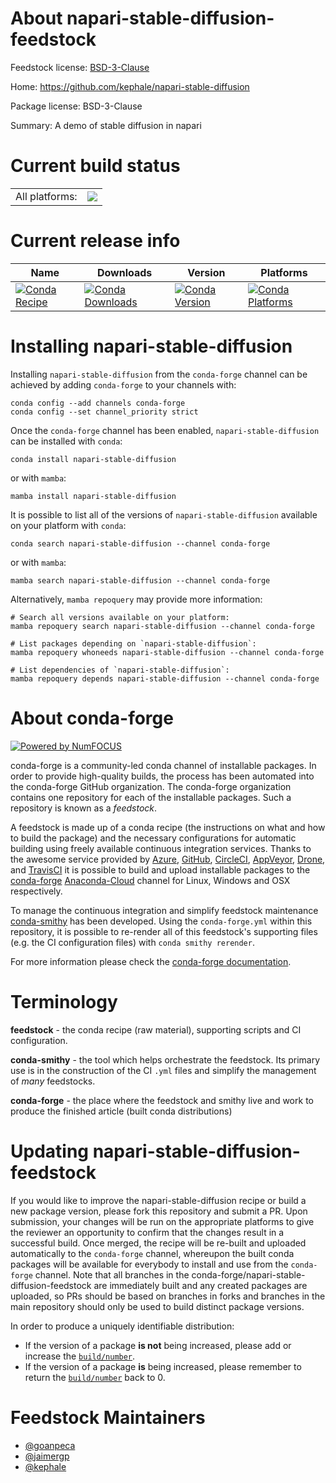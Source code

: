 About napari-stable-diffusion-feedstock
=======================================

Feedstock license: [BSD-3-Clause](https://github.com/conda-forge/napari-stable-diffusion-feedstock/blob/main/LICENSE.txt)

Home: https://github.com/kephale/napari-stable-diffusion

Package license: BSD-3-Clause

Summary: A demo of stable diffusion in napari

Current build status
====================


<table><tr><td>All platforms:</td>
    <td>
      <a href="https://dev.azure.com/conda-forge/feedstock-builds/_build/latest?definitionId=19210&branchName=main">
        <img src="https://dev.azure.com/conda-forge/feedstock-builds/_apis/build/status/napari-stable-diffusion-feedstock?branchName=main">
      </a>
    </td>
  </tr>
</table>

Current release info
====================

| Name | Downloads | Version | Platforms |
| --- | --- | --- | --- |
| [![Conda Recipe](https://img.shields.io/badge/recipe-napari--stable--diffusion-green.svg)](https://anaconda.org/conda-forge/napari-stable-diffusion) | [![Conda Downloads](https://img.shields.io/conda/dn/conda-forge/napari-stable-diffusion.svg)](https://anaconda.org/conda-forge/napari-stable-diffusion) | [![Conda Version](https://img.shields.io/conda/vn/conda-forge/napari-stable-diffusion.svg)](https://anaconda.org/conda-forge/napari-stable-diffusion) | [![Conda Platforms](https://img.shields.io/conda/pn/conda-forge/napari-stable-diffusion.svg)](https://anaconda.org/conda-forge/napari-stable-diffusion) |

Installing napari-stable-diffusion
==================================

Installing `napari-stable-diffusion` from the `conda-forge` channel can be achieved by adding `conda-forge` to your channels with:

```
conda config --add channels conda-forge
conda config --set channel_priority strict
```

Once the `conda-forge` channel has been enabled, `napari-stable-diffusion` can be installed with `conda`:

```
conda install napari-stable-diffusion
```

or with `mamba`:

```
mamba install napari-stable-diffusion
```

It is possible to list all of the versions of `napari-stable-diffusion` available on your platform with `conda`:

```
conda search napari-stable-diffusion --channel conda-forge
```

or with `mamba`:

```
mamba search napari-stable-diffusion --channel conda-forge
```

Alternatively, `mamba repoquery` may provide more information:

```
# Search all versions available on your platform:
mamba repoquery search napari-stable-diffusion --channel conda-forge

# List packages depending on `napari-stable-diffusion`:
mamba repoquery whoneeds napari-stable-diffusion --channel conda-forge

# List dependencies of `napari-stable-diffusion`:
mamba repoquery depends napari-stable-diffusion --channel conda-forge
```


About conda-forge
=================

[![Powered by
NumFOCUS](https://img.shields.io/badge/powered%20by-NumFOCUS-orange.svg?style=flat&colorA=E1523D&colorB=007D8A)](https://numfocus.org)

conda-forge is a community-led conda channel of installable packages.
In order to provide high-quality builds, the process has been automated into the
conda-forge GitHub organization. The conda-forge organization contains one repository
for each of the installable packages. Such a repository is known as a *feedstock*.

A feedstock is made up of a conda recipe (the instructions on what and how to build
the package) and the necessary configurations for automatic building using freely
available continuous integration services. Thanks to the awesome service provided by
[Azure](https://azure.microsoft.com/en-us/services/devops/), [GitHub](https://github.com/),
[CircleCI](https://circleci.com/), [AppVeyor](https://www.appveyor.com/),
[Drone](https://cloud.drone.io/welcome), and [TravisCI](https://travis-ci.com/)
it is possible to build and upload installable packages to the
[conda-forge](https://anaconda.org/conda-forge) [Anaconda-Cloud](https://anaconda.org/)
channel for Linux, Windows and OSX respectively.

To manage the continuous integration and simplify feedstock maintenance
[conda-smithy](https://github.com/conda-forge/conda-smithy) has been developed.
Using the ``conda-forge.yml`` within this repository, it is possible to re-render all of
this feedstock's supporting files (e.g. the CI configuration files) with ``conda smithy rerender``.

For more information please check the [conda-forge documentation](https://conda-forge.org/docs/).

Terminology
===========

**feedstock** - the conda recipe (raw material), supporting scripts and CI configuration.

**conda-smithy** - the tool which helps orchestrate the feedstock.
                   Its primary use is in the construction of the CI ``.yml`` files
                   and simplify the management of *many* feedstocks.

**conda-forge** - the place where the feedstock and smithy live and work to
                  produce the finished article (built conda distributions)


Updating napari-stable-diffusion-feedstock
==========================================

If you would like to improve the napari-stable-diffusion recipe or build a new
package version, please fork this repository and submit a PR. Upon submission,
your changes will be run on the appropriate platforms to give the reviewer an
opportunity to confirm that the changes result in a successful build. Once
merged, the recipe will be re-built and uploaded automatically to the
`conda-forge` channel, whereupon the built conda packages will be available for
everybody to install and use from the `conda-forge` channel.
Note that all branches in the conda-forge/napari-stable-diffusion-feedstock are
immediately built and any created packages are uploaded, so PRs should be based
on branches in forks and branches in the main repository should only be used to
build distinct package versions.

In order to produce a uniquely identifiable distribution:
 * If the version of a package **is not** being increased, please add or increase
   the [``build/number``](https://docs.conda.io/projects/conda-build/en/latest/resources/define-metadata.html#build-number-and-string).
 * If the version of a package **is** being increased, please remember to return
   the [``build/number``](https://docs.conda.io/projects/conda-build/en/latest/resources/define-metadata.html#build-number-and-string)
   back to 0.

Feedstock Maintainers
=====================

* [@goanpeca](https://github.com/goanpeca/)
* [@jaimergp](https://github.com/jaimergp/)
* [@kephale](https://github.com/kephale/)


